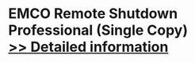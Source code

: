 # EMCO Remote Shutdown Professional (Single Copy)<br />[>> Detailed information](https://secure.shareit.com/shareit/product.html?productid=300156101&affiliateid=200057808)